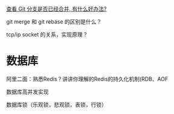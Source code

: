 

[查看 Git 分支是否已经合并, 有什么好办法?](https://segmentfault.com/q/1010000000464961)

git merge 和 git rebase 的区别是什么？

tcp/ip socket 的关系，实现原理？



# 数据库

阿里二面：熟悉Redis？讲讲你理解的Redis的持久化机制(RDB、AOF

数据库高并发实现

数据库锁（乐观锁，悲观锁，表锁，行锁）